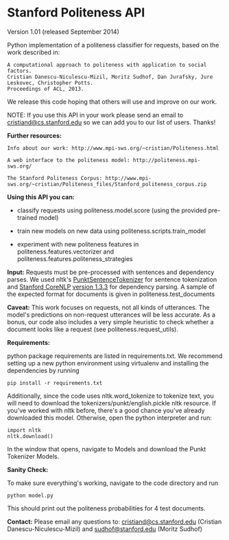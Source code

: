 Stanford Politeness API
=======================
 Version 1.01 (released September 2014)

Python implementation of a politeness classifier for requests, based on the work described in:

	A computational approach to politeness with application to social factors.  	
	Cristian Danescu-Niculescu-Mizil, Moritz Sudhof, Dan Jurafsky, Jure Leskovec, Christopher Potts.  
	Proceedings of ACL, 2013.


We release this code hoping that others will use and improve on our work.

NOTE: If you use this API in your work please send an email to cristiand@cs.stanford.edu so we can add you to our list of users.  Thanks!


**Further resources:**

    Info about our work: http://www.mpi-sws.org/~cristian/Politeness.html

    A web interface to the politeness model: http://politeness.mpi-sws.org/

    The Stanford Politeness Corpus: http://www.mpi-sws.org/~cristian/Politeness_files/Stanford_politeness_corpus.zip


**Using this API you can:**

- classify requests using politeness.model.score  (using the provided pre-trained model)

- train new models on new data using politeness.scripts.train_model

- experiment with new politeness features in politeness.features.vectorizer and politeness.features.politeness_strategies


**Input:** Requests must be pre-processed with sentences and dependency parses.  We used nltk's [PunktSentenceTokenizer](http://www.nltk.org/api/nltk.tokenize.html#module-nltk.tokenize.punkt) for sentence tokenization and [Stanford CoreNLP](http://nlp.stanford.edu/software/corenlp.shtml) [version 1.3.3](http://nlp.stanford.edu/software/stanford-corenlp-2012-07-09.tgz) for dependency parsing.  A sample of the expected format for documents is given in politeness.test_documents


**Caveat:** This work focuses on requests, not all kinds of utterances. The model's predictions on non-request utterances will be less accurate. As a bonus, our code also includes a very simple heuristic to check whether a document looks like a request (see politeness.request_utils).


**Requirements:** 

python package requirements are listed in requirements.txt. We recommend setting up a new python environment using virtualenv and installing the dependencies by running

    pip install -r requirements.txt

Additionally, since the code uses nltk.word_tokenize to tokenize text, you will need to download the  tokenizers/punkt/english.pickle nltk resource. If you've worked with nltk before, there's a good chance you've already downloaded this model. Otherwise, open the python interpreter and run:

    import nltk
    nltk.download()

In the window that opens, navigate to Models and download the Punkt Tokenizer Models.


**Sanity Check:**

To make sure everything's working, navigate to the code directory and run

    python model.py

This should print out the politeness probabilities for 4 test documents.


**Contact:** Please email any questions to: cristiand@cs.stanford.edu (Cristian Danescu-Niculescu-Mizil) and sudhof@stanford.edu (Moritz Sudhof)